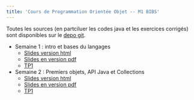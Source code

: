 ```yaml
---
title: 'Cours de Programmation Orientée Objet -- M1 BIBS'
---
```


Toutes les sources (en partciluer les codes java et les exercices corrigés) sont disponibles sur le [depo git](https://github.com/VivianePons/JavaBIBS). 


* Semaine 1 : intro et bases du langages
  - [Slides version html](Cours1-IntroBase.html)
  - [Slides en version pdf](pdf/Cours1-IntroBase.pdf)
  - [TP1](TP1.html)
* Semaine 2 : Premiers objets, API Java et Collections
  - [Slides version html](Cours2-Collections.html)
  - [Slides en version pdf](pdf/Cours2-Collections.pdf)
  - [TP1](TP2.html)

